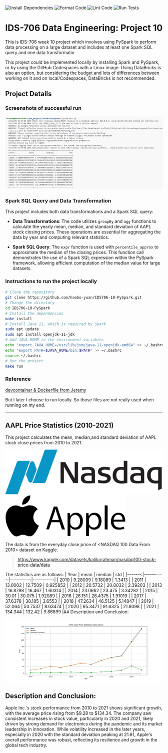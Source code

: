 ![Install Dependencies](https://github.com/haobo-yuan/IDS706-10-PySpark/actions/workflows/install.yml/badge.svg)
![Format Code](https://github.com/haobo-yuan/IDS706-10-PySpark/actions/workflows/format.yml/badge.svg)
![Lint Code](https://github.com/haobo-yuan/IDS706-10-PySpark/actions/workflows/lint.yml/badge.svg)
![Run Tests](https://github.com/haobo-yuan/IDS706-10-PySpark/actions/workflows/test.yml/badge.svg)

# IDS-706 Data Engineering: Project 10

This is IDS-706 week 10 project which involves using PySpark to perform data processing on a large dataset and includes at least one Spark SQL query and one data transformatio

This project could be implemented locally by installing Spark and PySpark, or by using the GitHub Codespaces with a Linux image. Using DataBricks is also an option, but considering the budget and lots of differences between working on it and on local/Codespaces, DataBricks is not recommended.

## Project Details

### Screenshots of successful run
![Screenshot](pictures/SucceedRunSparkLocally.png)


### Spark SQL Query and Data Transformation

This project includes both data transformations and a Spark SQL query:

- **Data Transformations**: The code utilizes `groupBy` and `agg` functions to calculate the yearly mean, median, and standard deviation of AAPL stock closing prices. These operations are essential for aggregating the data by year and computing relevant statistics.

- **Spark SQL Query**: The `expr` function is used with `percentile_approx` to approximate the median of the closing prices. This function call demonstrates the use of a Spark SQL expression within the PySpark framework, allowing efficient computation of the median value for large datasets.

### Instructions to run the project locally
```bash
# Clone the repository
git clone https://github.com/haobo-yuan/IDS706-10-PySpark.git
# Change the directory
cd IDS706-10-PySpark
# Install the dependencies
make install
# Install Java 11, which is required by Spark
sudo apt update
sudo apt install openjdk-11-jdk
# Add JAVA_HOME to the environment variables
echo "export JAVA_HOME=/usr/lib/jvm/java-11-openjdk-amd64" >> ~/.bashrc
echo "export PATH=$JAVA_HOME/bin:$PATH" >> ~/.bashrc
source ~/.bashrc
# Run the project
make run
```

### Reference
[devcontainer & Dockerfile from Jeremy](https://github.com/nogibjj/Jeremy_Tan_IDS706_Week10/tree/main/.devcontainer)

But I later I choose to run locally. So those files are not really used when running on my end.

---

## AAPL Price Statistics (2010-2021)

This project calculates the mean, median,and standard deviation of AAPL stock close prices from 2010 to 2021.

![Logo Nasdaq](pictures/Logo_Nasdaq.png)![Logo AAPL](pictures/Logo_AAPL.png)

The data is from the everyday close price of <NASDAQ 100 Data From 2010> dataset on Kaggle.
>https://www.kaggle.com/datasets/kalilurrahman/nasdaq100-stock-price-data/data 

The statistics are as follows:
|   Year |      mean |    median |       std |
|-------:|----------:|----------:|----------:|
|   2010 |   9.28009 |   9.18089 |  1.3413   |
|   2011 |  13.0002  |  12.7509  |  0.925852 |
|   2012 |  20.5732  |  20.8032  |  2.39203  |
|   2013 |  16.8798  |  16.467   |  1.60314  |
|   2014 |  23.0662  |  23.475   |  3.34282  |
|   2015 |  30.01    |  30.075   |  1.92089  |
|   2016 |  26.151   |  26.4375  |  1.91019  |
|   2017 |  37.6378  |  38.185   |  3.6553   |
|   2018 |  47.2634  |  46.5125  |  5.14847  |
|   2019 |  52.064   |  50.7537  |  8.63474  |
|   2020 |  95.3471  |  91.6325  | 21.8098   |
|   2021 | 134.344   | 132.42    |  9.86899  |## Description and Conclusion:


![Plot](pictures/plot.png)

## Description and Conclusion:
Apple Inc.'s stock performance from 2010 to 2021 shows significant growth, with the average
price rising from $9.28 to $134.34. The company saw consistent increases in stock value, 
particularly in 2020 and 2021, likely driven by strong demand for electronics during the pandemic
and its market leadership in innovation. While volatility increased in the later years, especially
in 2020 with the standard deviation peaking at 21.81, Apple's overall performance was robust,
reflecting its resilience and growth in the global tech industry.
